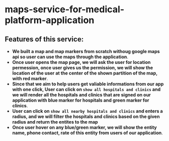 # maps-service-for-medical-platform-application

## Features of this service:
- **We built a map and map markers from scratch withoug google maps api so user can use the maps through the application**.
- **Once user opens the map page, we will ask the user for location permession, once user gives us the permission, we will show the location of the user at the center of the shown partition of the map, with red marker**.
- **Since that we aim to help users get valiable informations from our app with one click, User can click on `show all hospitals and clinics` and we will render all the hospitals and clinics that are signed on our application with blue marker for hospitals and green marker for clinics**.
- **User can click on `show all nearby hospitals and clinics` and enters a radius, and we will filter the hospitals and clinics based on the given radius and return the entites to the map**
- **Once user hover on any blue/green marker, we will show the entity name, phone contact, rate of this entity from users of our application**.

